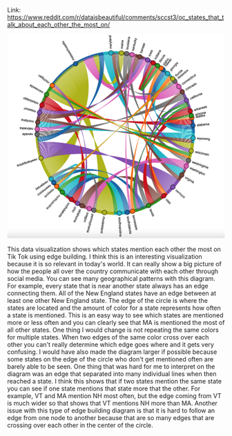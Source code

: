 Link: https://www.reddit.com/r/dataisbeautiful/comments/sccst3/oc_states_that_talk_about_each_other_the_most_on/

![state_diagram](states.png)

This data visualization shows which states mention each other the most on Tik Tok using edge building. I think this is an interesting visualization because it is so relevant in today's world. It can really show a big picture of how the people all over the country communicate with each other through social media. You can see many geographical patterns with this diagram. For example, every state that is near another state always has an edge connecting them. All of the New England states have an edge between at least one other New England state. The edge of the circle is where the states are located and the amount of color for a state represents how often a state is mentioned. This is an easy way to see which states are mentioned more or less often and you can clearly see that MA is mentioned the most of all other states. One thing I would change is not repeating the same colors for multiple states. When two edges of the same color cross over each other you can't really determine which edge goes where and it gets very confusing. I would have also made the diagram larger if possible because some states on the edge of the circle who don't get mentioned often are barely able to be seen. One thing that was hard for me to interpret on the diagram was an edge that separated into many individual lines when then reached a state. I think this shows that if two states mention the same state you can see if one state mentions that state more that the other. For example, VT and MA mention NH most often, but the edge coming from VT is much wider so that shows that VT mentions NH more than MA. Another issue with this type of edge building diagram is that it is hard to follow an edge from one node to another because that are so many edges that are crossing over each other in the center of the circle. 
